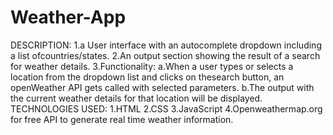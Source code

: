 # Weather-App
DESCRIPTION:
1.a User interface with an autocomplete dropdown including a list ofcountries/states.
2.An output section showing the result of a search for weather details.
3.Functionality:
a.When a user types or selects a location from the dropdown list and clicks on thesearch button, an openWeather API gets called with selected parameters.
b.The output with the current weather details for that location will be displayed.
TECHNOLOGIES USED:
1.HTML
2.CSS
3.JavaScript 
4.Openweathermap.org for free API to generate real time weather information.
